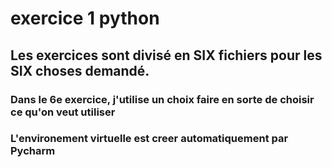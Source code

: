 # exercice 1 python

## Les exercices sont divisé en SIX fichiers pour les SIX choses demandé.

### Dans le 6e exercice, j'utilise un choix faire en sorte de choisir ce qu'on veut utiliser

### L'environement virtuelle est creer automatiquement par Pycharm